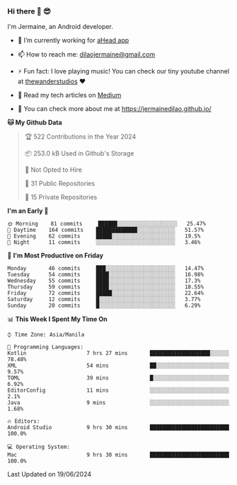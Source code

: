 ### Hi there 👋 😎
I'm Jermaine, an Android developer.

- 🔭 I’m currently working for [aHead app](https://www.ahead-app.com/)

- 📫 How to reach me: dilaojermaine@gmail.com

- ⚡ Fun fact: I love playing music! You can check our tiny youtube channel at [thewanderstudios](https://www.youtube.com/thewanderstudios) ♥️

- 📖 Read my tech articles on [Medium](https://jermainedilao.medium.com/)

- 👀 You can check more about me at https://jermainedilao.github.io/

<!--
**jermainedilao/jermainedilao** is a ✨ _special_ ✨ repository because its `README.md` (this file) appears on your GitHub profile.

Here are some ideas to get you started:

- 🔭 I’m currently working on ...
- 🌱 I’m currently learning ...
- 👯 I’m looking to collaborate on ...
- 🤔 I’m looking for help with ...
- 💬 Ask me about ...
- 📫 How to reach me: ...
- 😄 Pronouns: ...
- ⚡ Fun fact: ...
-->

<!--START_SECTION:waka-->
**🐱 My Github Data** 

> 🏆 522 Contributions in the Year 2024
 > 
> 📦 253.0 kB Used in Github's Storage 
 > 
> 🚫 Not Opted to Hire
 > 
> 📜 31 Public Repositories 
 > 
> 🔑 15 Private Repositories  
 > 
**I'm an Early 🐤** 

```text
🌞 Morning    81 commits     ██████░░░░░░░░░░░░░░░░░░░   25.47% 
🌆 Daytime    164 commits    █████████████░░░░░░░░░░░░   51.57% 
🌃 Evening    62 commits     █████░░░░░░░░░░░░░░░░░░░░   19.5% 
🌙 Night      11 commits     ░░░░░░░░░░░░░░░░░░░░░░░░░   3.46%

```
📅 **I'm Most Productive on Friday** 

```text
Monday       46 commits     ███░░░░░░░░░░░░░░░░░░░░░░   14.47% 
Tuesday      54 commits     ████░░░░░░░░░░░░░░░░░░░░░   16.98% 
Wednesday    55 commits     ████░░░░░░░░░░░░░░░░░░░░░   17.3% 
Thursday     59 commits     ████░░░░░░░░░░░░░░░░░░░░░   18.55% 
Friday       72 commits     █████░░░░░░░░░░░░░░░░░░░░   22.64% 
Saturday     12 commits     █░░░░░░░░░░░░░░░░░░░░░░░░   3.77% 
Sunday       20 commits     █░░░░░░░░░░░░░░░░░░░░░░░░   6.29%

```


📊 **This Week I Spent My Time On** 

```text
⌚︎ Time Zone: Asia/Manila

💬 Programming Languages: 
Kotlin                   7 hrs 27 mins       ███████████████████░░░░░░   78.48% 
XML                      54 mins             ██░░░░░░░░░░░░░░░░░░░░░░░   9.57% 
TOML                     39 mins             █░░░░░░░░░░░░░░░░░░░░░░░░   6.92% 
EditorConfig             11 mins             ░░░░░░░░░░░░░░░░░░░░░░░░░   2.1% 
Java                     9 mins              ░░░░░░░░░░░░░░░░░░░░░░░░░   1.68%

🔥 Editors: 
Android Studio           9 hrs 30 mins       █████████████████████████   100.0%

💻 Operating System: 
Mac                      9 hrs 30 mins       █████████████████████████   100.0%

```


 Last Updated on 19/06/2024
<!--END_SECTION:waka-->
